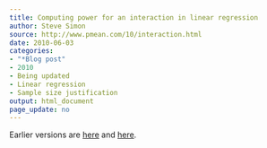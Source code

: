 ```yaml
---
title: Computing power for an interaction in linear regression
author: Steve Simon
source: http://www.pmean.com/10/interaction.html
date: 2010-06-03
categories:
- "*Blog post"
- 2010
- Being updated
- Linear regression
- Sample size justification
output: html_document
page_update: no
---
```


Earlier versions are [here][sim1] and [here][sim2].

[sim1]: http://www.pmean.com/10/interaction.html
[sim2]: http://new.pmean.com/power-for-regression-interaction/
